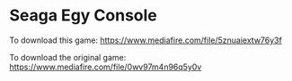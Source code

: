 # Seaga Egy Console

To download this game: https://www.mediafire.com/file/5znuaiextw76y3f

To download the original game: https://www.mediafire.com/file/0wv97m4n96q5y0v
